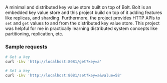 A minimal and distributed key value store built on top of Bolt.
Bolt is an embedded key value store and this project build on top of it adding features like replicas, and sharding.
Furthermore, the project provides HTTP APIs to `set` and `get` values to and from the distributed key value store.
This project was helpful for me in practically learning distributed system concepts like partitioning, replication, etc.

### Sample requests

```bash
# Get a key
curl -Lkv 'http://localhost:8081/get?key=a'
```

```bash
# Set a key
curl -Lkv 'http://localhost:8081/set?key=a&value=58'
```
